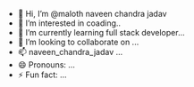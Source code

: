 - 👋 Hi, I’m @maloth naveen chandra jadav
- 👀 I’m interested in coading..
- 🌱 I’m currently learning full stack developer...
- 💞️ I’m looking to collaborate on ...
- 📫 naveen_chandra_jadav ...
- 😄 Pronouns: ...
- ⚡ Fun fact: ...

<!---
maloth8688/maloth8688 is a ✨ special ✨ repository because its `README.md` (this file) appears on your GitHub profile.
You can click the Preview link to take a look at your changes.
--->
